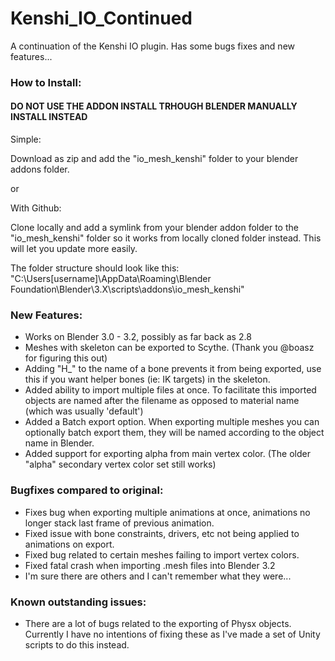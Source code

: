 # Kenshi_IO_Continued
A continuation of the Kenshi IO plugin. Has some bugs fixes and new features...

### How to Install:

#### DO NOT USE THE ADDON INSTALL TRHOUGH BLENDER MANUALLY INSTALL INSTEAD

Simple:

Download as zip and add the "io_mesh_kenshi" folder to your blender addons folder.

or

With Github:

Clone locally and add a symlink from your blender addon folder to the "io_mesh_kenshi" folder so it works from locally cloned folder instead. This will let you update more easily.


The folder structure should look like this: "C:\Users[username]\AppData\Roaming\Blender Foundation\Blender\3.X\scripts\addons\io_mesh_kenshi"


### New Features:
+ Works on Blender 3.0 - 3.2, possibly as far back as 2.8
+ Meshes with skeleton can be exported to Scythe. (Thank you @boasz for figuring this out)
+ Adding "H_" to the name of a bone prevents it from being exported, use this if you want helper bones (ie: IK targets) in the skeleton.
+ Added ability to import multiple files at once. To facilitate this imported objects are named after the filename as opposed to material name (which was usually 'default')
+ Added a Batch export option. When exporting multiple meshes you can optionally batch export them, they will be named according to the object name in Blender.
+ Added support for exporting alpha from main vertex color. (The older "alpha" secondary vertex color set still works)

### Bugfixes compared to original:
+ Fixes bug when exporting multiple animations at once, animations no longer stack last frame of previous animation.
+ Fixed issue with bone constraints, drivers, etc not being applied to animations on export.
+ Fixed bug related to certain meshes failing to import vertex colors.
+ Fixed fatal crash when importing .mesh files into Blender 3.2
+ I'm sure there are others and I can't remember what they were...

### Known outstanding issues:
+ There are a lot of bugs related to the exporting of Physx objects. Currently I have no intentions of fixing these as I've made a set of Unity scripts to do this instead.
